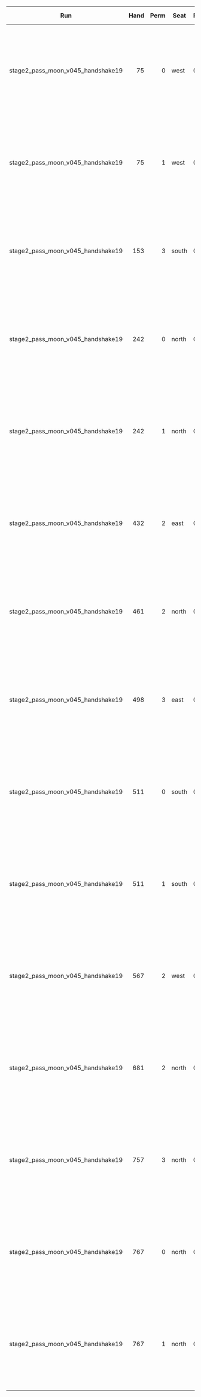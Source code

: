 | Run | Hand | Perm | Seat | Probability | Total Score | Moon Shooter | Variant | Seat Points | Passed Cards |
| --- | ---: | ---: | --- | --- | --- | --- | --- | ---: | --- |
| stage2_pass_moon_v045_handshake19 | 75 | 0 | west | 0.640 | 0.0 | north | inverted | 0 | ["rank: King, suit: Spades", "rank: Ace, suit: Hearts", "rank: Queen, suit: Hearts"] |
| stage2_pass_moon_v045_handshake19 | 75 | 1 | west | 0.640 | 0.0 | north | inverted | 0 | ["rank: King, suit: Spades", "rank: Ace, suit: Hearts", "rank: Queen, suit: Hearts"] |
| stage2_pass_moon_v045_handshake19 | 153 | 3 | south | 0.640 | -18489.3 | north | inverted | 0 | ["rank: Ten, suit: Hearts", "rank: King, suit: Hearts", "rank: Ace, suit: Hearts"] |
| stage2_pass_moon_v045_handshake19 | 242 | 0 | north | 0.640 | 0.0 | east | inverted | 0 | ["rank: King, suit: Spades", "rank: Ace, suit: Hearts", "rank: Queen, suit: Hearts"] |
| stage2_pass_moon_v045_handshake19 | 242 | 1 | north | 0.640 | 0.0 | east | inverted | 0 | ["rank: King, suit: Spades", "rank: Ace, suit: Hearts", "rank: Queen, suit: Hearts"] |
| stage2_pass_moon_v045_handshake19 | 432 | 2 | east | 0.730 | -24724.8 | south | inverted | 0 | ["rank: Queen, suit: Hearts", "rank: King, suit: Hearts", "rank: Ace, suit: Hearts"] |
| stage2_pass_moon_v045_handshake19 | 461 | 2 | north | 0.640 | -14188.6 | east | inverted | 0 | ["rank: Ten, suit: Hearts", "rank: Queen, suit: Hearts", "rank: King, suit: Hearts"] |
| stage2_pass_moon_v045_handshake19 | 498 | 3 | east | 0.640 | -12602.3 | north | inverted | 0 | ["rank: Jack, suit: Hearts", "rank: Queen, suit: Hearts", "rank: King, suit: Hearts"] |
| stage2_pass_moon_v045_handshake19 | 511 | 0 | south | 0.640 | 0.0 | west | inverted | 0 | ["rank: King, suit: Spades", "rank: King, suit: Hearts", "rank: Queen, suit: Hearts"] |
| stage2_pass_moon_v045_handshake19 | 511 | 1 | south | 0.640 | 0.0 | west | inverted | 0 | ["rank: King, suit: Spades", "rank: King, suit: Hearts", "rank: Queen, suit: Hearts"] |
| stage2_pass_moon_v045_handshake19 | 567 | 2 | west | 0.794 | -24751.9 | north | inverted | 0 | ["rank: Queen, suit: Hearts", "rank: King, suit: Hearts", "rank: Ace, suit: Hearts"] |
| stage2_pass_moon_v045_handshake19 | 681 | 2 | north | 0.730 | -27822.0 | east | inverted | 0 | ["rank: Queen, suit: Hearts", "rank: King, suit: Hearts", "rank: Ace, suit: Hearts"] |
| stage2_pass_moon_v045_handshake19 | 757 | 3 | north | 0.680 | 0.0 | east | inverted | 0 | ["rank: Ace, suit: Hearts", "rank: King, suit: Hearts", "rank: Ace, suit: Clubs"] |
| stage2_pass_moon_v045_handshake19 | 767 | 0 | north | 0.640 | 0.0 | south | inverted | 0 | ["rank: Ace, suit: Hearts", "rank: King, suit: Hearts", "rank: Nine, suit: Hearts"] |
| stage2_pass_moon_v045_handshake19 | 767 | 1 | north | 0.640 | 0.0 | south | inverted | 0 | ["rank: Ace, suit: Hearts", "rank: King, suit: Hearts", "rank: Nine, suit: Hearts"] |
